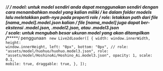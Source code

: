 /******************************************************************************/
/* model:  untuk model sendiri anda dapat menggunakan sendiri dengan cara menambahkan model yang kalian miliki
/*         ke dalam folder models lalu meletakkan path-nya pada properti role 
/*  role:  letakkan path dari file [nama_model].model.json kalian
/*         file [nama_model] juga dapat ber-ekstensi .model.json, .model2.json, atau .model3.json                             
/* scale:  untuk mengubah besar ukuran model yang akan ditampilkan
/******************************************************************************/
penggunaan
<code>
new Live2dLoader([
    {
      width: window.innerWidth,
      height: window.innerHeight,
      left: "0px",
      bottom: "0px",
      // role: "assets/model/huohuo/huohuo.model3.json",
      role: "assets/model/HoshinoAi/Hoshino_Ai.model3.json",
      opacity: 1,
      scale: 0.1,
      mobile: true,
      draggable: true,
    },
  ]);
</code>
